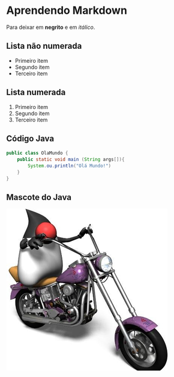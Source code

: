 # Aprendendo Markdown

Para deixar em **negrito** e em *itálico*.

## Lista não numerada

- Primeiro item
- Segundo item
- Terceiro item

## Lista numerada

1. Primeiro item
2. Segundo item
3. Terceiro item

## Código Java


```java
public class OlaMundo {
    public static void main (String args[]){
        System.ou.println("Olá Mundo!")
    }
}
```

## Mascote do Java

![Mascote Java](duke.jpeg)
